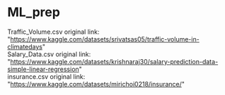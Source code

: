 # ML_prep

Traffic_Volume.csv original link: "https://www.kaggle.com/datasets/srivatsas05/traffic-volume-in-climatedays"  
Salary_Data.csv original link: "https://www.kaggle.com/datasets/krishnaraj30/salary-prediction-data-simple-linear-regression"  
insurance.csv original link: "https://www.kaggle.com/datasets/mirichoi0218/insurance/"
